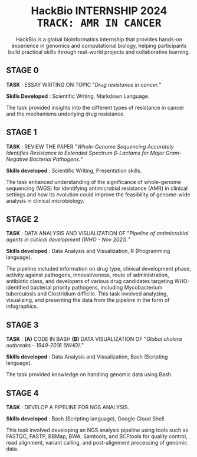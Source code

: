 <!--StartFragment-->

<h1 align="center">
HackBio INTERNSHIP 2024
<br/>
<kbd>TRACK: AMR IN CANCER</kbd>
<br/>
</h1>

<p align="center"> HackBio is a global bioinformatics internship that provides hands-on experience in genomics and computational biology, helping participants build practical skills through real-world projects and collaborative learning.</p>

<h2> STAGE 0 </h2>

**TASK** : ESSAY WRITING ON TOPIC "*Drug resistance in cancer.*"

**Skills Developed** : Scientific Writing, Markdown Language.

The task provided insights into the different types of resistance in cancer and the mechanisms underlying drug resistance.

<h2> STAGE 1 </h2>

**TASK** : REVIEW THE PAPER "*Whole-Genome Sequencing Accurately Identifies Resistance to Extended Spectrum β-Lactams for Major Gram-Negative Bacterial Pathogens.*"

**Skills developed** : Scientific Writing, Presentation skills.

The task enhanced understanding of the significance of whole-genome sequencing (WGS) for identifying antimicrobial resistance (AMR) in clinical settings and how its evolution could improve the feasibility of genome-wide analysis in clinical microbiology.

<h2> STAGE 2 </h2>

**TASK** : DATA ANALYSIS AND VISUALIZATION OF "*Pipeline of antimicrobial agents in clinical development (WHO - Nov 2021).*"

**Skills developed** : Data Analysis and Visualization, R (Programming language).

The pipeline included information on drug type, clinical development phase, activity against pathogens, innovativeness, route of administration, antibiotic class, and developers of various drug candidates targeting WHO-identified bacterial priority pathogens, including Mycobacterium tuberculosis and Clostridium difficile. This task involved analyzing, visualizing, and presenting the data from the pipeline in the form of infographics.

<h2> STAGE 3 </h2>

**TASK** : **(A)** CODE IN BASH **(B)** DATA VISUALIZATION OF "*Global cholera outbreaks - 1949-2016 (WHO).*"

**Skills developed** : Data Analysis and Visualization, Bash (Scripting language).

The task provided knowledge on handling genomic data using Bash.

<h2> STAGE 4 </h2>

**TASK** : DEVELOP A PIPELINE FOR NGS ANALYSIS.

**Skills developed** : Bash (Scripting language), Google Cloud Shell.

This task involved developing an NGS analysis pipeline using tools such as FASTQC, FASTP, BBMap, BWA, Samtools, and BCFtools for quality control, read alignment, variant calling, and post-alignment processing of genomic data.
